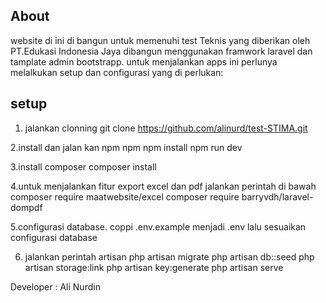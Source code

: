 ## About  
website di ini di bangun untuk memenuhi test Teknis  yang diberikan oleh  PT.Edukasi Indonesia Jaya
dibangun menggunakan framwork laravel dan tamplate admin bootstrapp. 
untuk menjalankan apps ini perlunya melalkukan setup dan configurasi yang di perlukan:

## setup  

1. jalankan clonning
 git clone https://github.com/alinurd/test-STIMA.git

2.install dan jalan kan npm npm
npm install
npm run dev

3.install composer
composer install

4.untuk menjalankan fitur export excel dan pdf jalankan perintah di bawah
composer require maatwebsite/excel
composer require barryvdh/laravel-dompdf

5.configurasi database.
coppi .env.example menjadi .env 
lalu sesuaikan configurasi database

6. jalankan perintah artisan 
php artisan migrate
php artisan db::seed
php artisan storage:link
php artisan key:generate
php artisan serve

Developer : Ali Nurdin
 